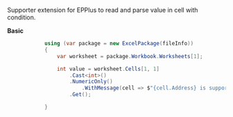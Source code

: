 Supporter extension for EPPlus to read and parse value in cell with condition.

**Basic**
```csharp
            using (var package = new ExcelPackage(fileInfo))
            {
                var worksheet = package.Workbook.Worksheets[1];

                int value = worksheet.Cells[1, 1]
                    .Cast<int>()
                    .NumericOnly()
                        .WithMessage(cell => $"{cell.Address} is support numeric only")
                    .Get();

            }
```
